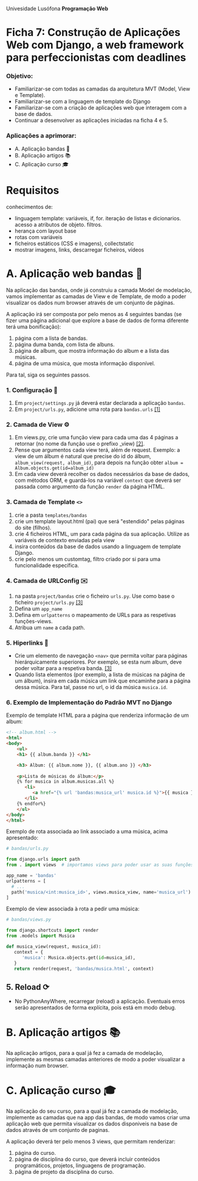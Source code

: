 Univesidade Lusófona
**Programação Web**

# Ficha 7: Construção de Aplicações Web com Django, a web framework para perfeccionistas com deadlines

### Objetivo:
* Familiarizar-se com todas  as camadas da arquitetura MVT (Model, View e Template).
* Familiarizar-se com a linguagem de template do Django
* Familiarizar-se com a criação de aplicações web que interagem com a base de dados.
* Continuar a desenvolver as aplicações iniciadas na ficha 4 e 5.

### Aplicações a aprimorar:
* A. Aplicação bandas 🎸
* B. Aplicação artigos 📚
* C. Aplicação curso 🎓


# Requisitos
conhecimentos de:
* linguagem template: variáveis, if, for. iteração de listas e dicionarios. acesso a atributos de objeto. filtros.
* herança com layout base
* rotas com variáveis
* ficheiros estáticos (CSS e imagens), collectstatic
* mostrar imagens, links, descarregar ficheiros, vídeos


# A. Aplicação web bandas 🎸
Na aplicação das bandas, onde já construiu a camada Model de modelação, vamos implementar as camadas de View e de Template, de modo a poder visualizar os dados num browser através de um conjunto de páginas. 

A aplicação irá ser composta por pelo menos as 4 seguintes bandas (se fizer uma página adicional que explore a base de dados de forma diferente terá uma bonificação):
1. página com a lista de bandas.
2. página duma banda, com lista de albuns.
3. página de album, que mostra informação do album e a lista das músicas.
4. página de uma música, que mosta informação disponível.

Para tal, siga os seguintes passos.

### 1. Configuração 🔧

1. Em `project/settings.py` já deverá estar declarada a aplicação `bandas`. 
2. Em `project/urls.py`, adicione uma rota para `bandas.urls` [[1]](https://github.com/ULHT-PW/pw-24-06-ficha-MVT/blob/main/README.md#5-urlspy-%EF%B8%8F)

### 2. Camada de View ⚙️

1. Em views.py, crie uma função view para cada uma das 4 páginas a retornar (no nome da função use o prefixo _view) [[2]](https://github.com/ULHT-PW/pw-24-06-ficha-MVT/blob/main/README.md#4-camada-de-view-implementada-por-viewspy-%EF%B8%8F).
2. Pense que argumentos cada view terá, além de request. Exemplo: a view de um álbum é natural que precise do id do álbum, `album_view(request, album_id)`, para depois na função obter `album = Album.objects.get(id=album_id)` 
5. Em cada view deverá recolher os dados necessários da base de dados, com métodos ORM, e guardá-los na variável `context` que deverá ser passada como argumento da função `render` da página HTML.

### 3. Camada de Template `<>` 

1. crie a pasta `templates/bandas`
2. crie um template layout.html (pai) que será "estendido" pelas páginas do site (filhos).
3. crie 4 ficheiros HTML, um para cada página da sua aplicação. Utilize as variáveis de contexto enviadas pela view
4. insira conteúdos da base de dados usando a linguagem de template Django.
5. crie pelo menos um customtag, filtro criado por si para uma funcionalidade específica.

### 4. Camada de URLConfig ✉️ 

1. na pasta `project/bandas` crie o ficheiro `urls.py`. Use como base o ficheiro `project/urls.py` [[3]](https://github.com/ULHT-PW/pw-24-06-ficha-MVT/blob/main/README.md#5-urlspy-%EF%B8%8F)
1. Defina um `app_name`
1. Defina em `urlpatterns` o mapeamento de URLs para as respetivas funções-views.
1. Atribua um `name` a cada path.

### 5. Hiperlinks 🔗 

* Crie um elemento de navegação `<nav>` que permita voltar para páginas hierárquicamente superiores. Por exemplo, se esta num album, deve poder voltar para a respetiva banda. [[3]](https://github.com/ULHT-PW/pw-24-06-ficha-MVT/blob/main/README.md#6-hiperlinks-)
* Quando lista elementos (por exemplo, a lista de músicas na página de um álbum), insira em cada música um link que encaminhe para a página dessa música. Para tal, passe no url, o id da música `musica.id`.

### 6. Exemplo de Implementação do Padrão MVT no Django

Exemplo de template HTML para a página que renderiza informação de um album:
```html
<!-- album.html -->
<html>
<body>
    <ul>
    <h1> {{ album.banda }} </h1>

    <h3> Album: {{ album.nome }}, {{ album.ano }} </h3>
    
    <p>Lista de músicas do álbum:</p>
    {% for musica in album.musicas.all %}
       <li>
          <a href="{% url 'bandas:musica_url' musica.id %}">{{ musica }}</a>    
       </li>
    {% endfor%}
    </ul>
</body>
</html>
```

Exemplo de rota associada ao link associado a uma música, acima apresentado:
```python
# bandas/urls.py

from django.urls import path
from . import views  # importamos views para poder usar as suas funções

app_name = 'bandas'
urlpatterns = [
  # ...
  path('musica/<int:musica_id>', views.musica_view, name='musica_url')
]
```

Exemplo de view associada à rota a pedir uma música:
```python
# bandas/views.py

from django.shortcuts import render
from .models import Musica

def musica_view(request, musica_id):
   context = {
      'musica': Musica.objects.get(id=musica_id),
   }
   return render(request, 'bandas/musica.html', context)
```

## 5. Reload ⟳ 

*  No PythonAnyWhere, recarregar (reload) a aplicação. Eventuais erros serão apresentados de forma explícita, pois está em modo debug.

# B. Aplicação artigos 📚
Na aplicação artigos, para a qual já fez a camada de modelação, implemente as mesmas camadas anteriores de modo a poder visualizar a informação num browser.

# C. Aplicação curso 🎓
Na aplicação do seu curso, para a qual já fez a camada de modelação, implemente as camadas que na app das bandas, de modo vamos criar uma aplicação web que permita visualizar os dados disponiveis na base de dados através de um conjunto de paginas. 

A aplicação deverá ter pelo menos 3 views, que permitam renderizar:
1. página do curso.
1. página de disciplina do curso, que deverá incluir conteúdos programáticos, projetos, linguagens de programação.
1. página de projeto da disciplina do curso.
